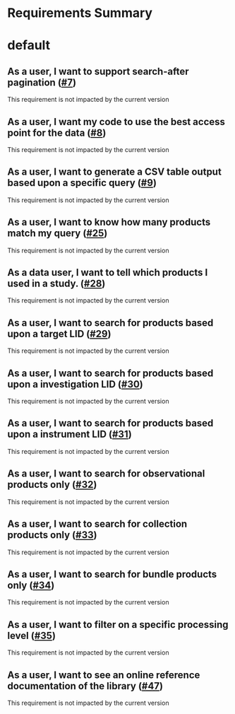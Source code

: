 
Requirements Summary
====================

# default

## As a user, I want to support search-after pagination ([#7](https://github.com/NASA-PDS/peppi/issues/7)) 


This requirement is not impacted by the current version
## As a user, I want my code to use the best access point for the data ([#8](https://github.com/NASA-PDS/peppi/issues/8)) 


This requirement is not impacted by the current version
## As a user, I want to generate a CSV table output based upon a specific query ([#9](https://github.com/NASA-PDS/peppi/issues/9)) 


This requirement is not impacted by the current version
## As a user, I want to know how many products match my query  ([#25](https://github.com/NASA-PDS/peppi/issues/25)) 


This requirement is not impacted by the current version
## As a data user, I want to tell which products I used in a study. ([#28](https://github.com/NASA-PDS/peppi/issues/28)) 


This requirement is not impacted by the current version
## As a user, I want to search for products based upon a target LID ([#29](https://github.com/NASA-PDS/peppi/issues/29)) 


This requirement is not impacted by the current version
## As a user, I want to search for products based upon a investigation LID ([#30](https://github.com/NASA-PDS/peppi/issues/30)) 


This requirement is not impacted by the current version
## As a user, I want to search for products based upon a instrument LID ([#31](https://github.com/NASA-PDS/peppi/issues/31)) 


This requirement is not impacted by the current version
## As a user, I want to search for observational products only ([#32](https://github.com/NASA-PDS/peppi/issues/32)) 


This requirement is not impacted by the current version
## As a user, I want to search for collection products only ([#33](https://github.com/NASA-PDS/peppi/issues/33)) 


This requirement is not impacted by the current version
## As a user, I want to search for bundle products only ([#34](https://github.com/NASA-PDS/peppi/issues/34)) 


This requirement is not impacted by the current version
## As a user, I want to filter on a specific processing level ([#35](https://github.com/NASA-PDS/peppi/issues/35)) 


This requirement is not impacted by the current version
## As a user, I want to see an online reference documentation of the library ([#47](https://github.com/NASA-PDS/peppi/issues/47)) 


This requirement is not impacted by the current version